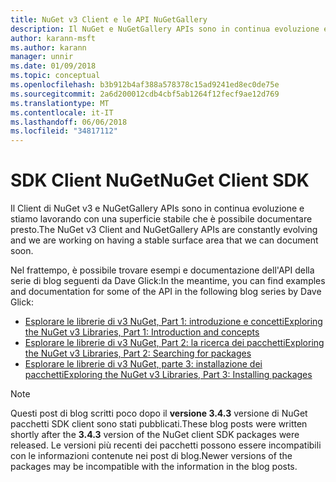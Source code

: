 ```yaml
---
title: NuGet v3 Client e le API NuGetGallery
description: Il NuGet e NuGetGallery APIs sono in continua evoluzione e non ancora documentati, ma esempi sono disponibili nel blog di Dave Glick.
author: karann-msft
ms.author: karann
manager: unnir
ms.date: 01/09/2018
ms.topic: conceptual
ms.openlocfilehash: b3b912b4af388a578378c15ad9241ed8ec0de75e
ms.sourcegitcommit: 2a6d200012cdb4cbf5ab1264f12fecf9ae12d769
ms.translationtype: MT
ms.contentlocale: it-IT
ms.lasthandoff: 06/06/2018
ms.locfileid: "34817112"
---
```

# <a name="nuget-client-sdk"></a><span data-ttu-id="df7be-103">SDK Client NuGet</span><span class="sxs-lookup"><span data-stu-id="df7be-103">NuGet Client SDK</span></span>

<span data-ttu-id="df7be-104">Il Client di NuGet v3 e NuGetGallery APIs sono in continua evoluzione e stiamo lavorando con una superficie stabile che è possibile documentare presto.</span><span class="sxs-lookup"><span data-stu-id="df7be-104">The NuGet v3 Client and NuGetGallery APIs are constantly evolving and we are working on having a stable surface area that we can document soon.</span></span>

<span data-ttu-id="df7be-105">Nel frattempo, è possibile trovare esempi e documentazione dell'API della serie di blog seguenti da Dave Glick:</span><span class="sxs-lookup"><span data-stu-id="df7be-105">In the meantime, you can find examples and documentation for some of the API in the following blog series by Dave Glick:</span></span>

- [<span data-ttu-id="df7be-106">Esplorare le librerie di v3 NuGet, Part 1: introduzione e concetti</span><span class="sxs-lookup"><span data-stu-id="df7be-106">Exploring the NuGet v3 Libraries, Part 1: Introduction and concepts</span></span>](http://daveaglick.com/posts/exploring-the-nuget-v3-libraries-part-1)
- [<span data-ttu-id="df7be-107">Esplorare le librerie di v3 NuGet, Part 2: la ricerca dei pacchetti</span><span class="sxs-lookup"><span data-stu-id="df7be-107">Exploring the NuGet v3 Libraries, Part 2: Searching for packages</span></span>](http://daveaglick.com/posts/exploring-the-nuget-v3-libraries-part-2)
- [<span data-ttu-id="df7be-108">Esplorare le librerie di v3 NuGet, parte 3: installazione dei pacchetti</span><span class="sxs-lookup"><span data-stu-id="df7be-108">Exploring the NuGet v3 Libraries, Part 3: Installing packages</span></span>](http://daveaglick.com/posts/exploring-the-nuget-v3-libraries-part-3)

> [!Note]
> <span data-ttu-id="df7be-109">Questi post di blog scritti poco dopo il **versione 3.4.3** versione di NuGet pacchetti SDK client sono stati pubblicati.</span><span class="sxs-lookup"><span data-stu-id="df7be-109">These blog posts were written shortly after the **3.4.3** version of the NuGet client SDK packages were released.</span></span>
> <span data-ttu-id="df7be-110">Le versioni più recenti dei pacchetti possono essere incompatibili con le informazioni contenute nei post di blog.</span><span class="sxs-lookup"><span data-stu-id="df7be-110">Newer versions of the packages may be incompatible with the information in the blog posts.</span></span>
